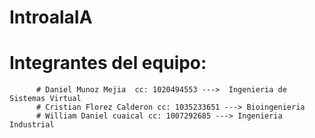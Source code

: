 # IntroalaIA

# Integrantes del equipo:
          # Daniel Munoz Mejia  cc: 1020494553 --->  Ingenieria de Sistemas Virtual
          # Cristian Florez Calderon cc: 1035233651 ---> Bioingenieria
          # William Daniel cuaical cc: 1007292685 ---> Ingenieria Industrial
